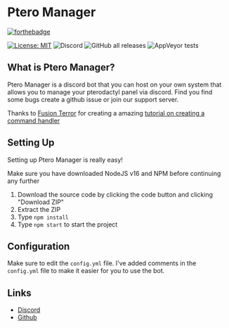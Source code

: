 # Ptero Manager
[![forthebadge](https://forthebadge.com/images/badges/made-with-javascript.svg)](https://forthebadge.com)

[![License: MIT](https://img.shields.io/badge/license-MIT-blue.svg)](LICENSE)
![Discord](https://img.shields.io/discord/1043936305127632927?color=%23697EC6&label=discord)
![GitHub all releases](https://img.shields.io/github/downloads/Owl1029/pteromanager/total)
![AppVeyor tests](https://img.shields.io/appveyor/tests/Owl1029/pteromanager)

## What is Ptero Manager?
Ptero Manager is a discord bot that you can host on your own system that allows you to manage your pterodactyl panel via discord. Find you find some bugs create a github issue or join our support server. 

Thanks to [Fusion Terror](https://www.youtube.com/@FusionTerror) for creating a amazing [tutorial on creating a command handler](https://www.youtube.com/watch?v=HNH4V6Dhw6s)

## Setting Up

Setting up Ptero Manager is really easy!

Make sure you have downloaded NodeJS v16 and NPM before continuing any further 

1. Download the source code by clicking the code button and clicking "Download ZIP"
2. Extract the ZIP
3. Type ```npm install```
4. Type ```npm start``` to start the project

## Configuration 
Make sure to edit the ```config.yml``` file. I've added comments in the ```config.yml``` file to make it easier for you to use the bot.

## Links
* [Discord](https://discord.gg/svqDa5TaxA)
* [Github](https://github.com/Owl1029/pteromanager)